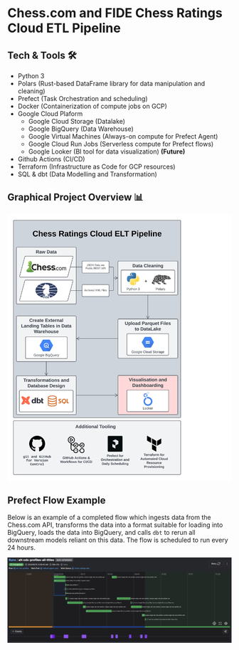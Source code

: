 # Chess.com and FIDE Chess Ratings Cloud ETL Pipeline

## Tech & Tools 🛠️

- Python 3
- Polars (Rust-based DataFrame library for data manipulation and cleaning)
- Prefect (Task Orchestration and scheduling)
- Docker (Containerization of compute jobs on GCP)
- Google Cloud Plaform
    - Google Cloud Storage (Datalake)
    - Google BigQuery (Data Warehouse)
    - Google Virtual Machines (Always-on compute for Prefect Agent)
    - Google Cloud Run Jobs (Serverless compute for Prefect flows)
    - Google Looker (BI tool for data visualization) **(Future)**
- Github Actions (CI/CD)
- Terraform (Infrastructure as Code for GCP resources)
- SQL & dbt (Data Modelling and Transformation)

## Graphical Project Overview 📊

![pipeline_flow_chart](https://raw.githubusercontent.com/Luke-Marques/chess-ratings/dev/images/project_flow_chart.png)

## Prefect Flow Example

Below is an example of a completed flow which ingests data from the Chess.com API,
transforms the data into a format suitable for loading into BigQuery, loads the
data into BigQuery, and calls `dbt` to rerun all downstream models reliant on this data.
The flow is scheduled to run every 24 hours.

![prefect_flow_example](https://raw.githubusercontent.com/Luke-Marques/chess-ratings/dev/images/prefect_cdc_profiles_flow_screenshot.png)
